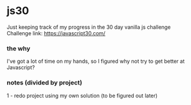 # js30
Just keeping track of my progress in the 30 day vanilla js challenge   
Challenge link: https://javascript30.com/

### the why
I've got a lot of time on my hands, so I figured why not try to get better at Javascript? 

### notes (divided by project)
1 - redo project using my own solution (to be figured out later)